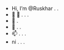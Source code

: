 - Hi, I’m @Ruskhar . . 
- 👀 👀 . . .
- 🌱 . 
- 💞️ . .
- 📫 . . .
- ni . . . 

<!---
Ruskhar/Ruskhar is a ✨ special ✨ repository because its `README.md` (this file) appears on your GitHub profile.
You can click the Preview link to take a look at your changes.
--->
